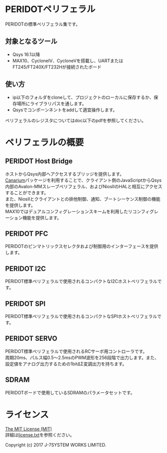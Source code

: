 PERIDOTペリフェラル
===================

PERIDOTの標準ペリフェラル集です。


対象となるツール
----------------

- Qsys 16.1以降
- MAX10、CycloneIV、CycloneVを搭載し、UARTまたはFT245/FT240X/FT232Hが接続されたボード


使い方
------

- ip以下のフォルダをcloneして、プロジェクトのローカルに保存するか、保存場所にライブラリパスを通します。
- Qsysでコンポーンネントをaddして適宜操作します。

ペリフェラルのレジスタについてはdoc以下のpdfを参照してください。


ペリフェラルの概要
==================

PERIDOT Host Bridge
-------------------

ホストからQsys内部へアクセスするブリッジを提供します。  
[Canarium](https://github.com/kimushu/canarium)パッケージを利用することで、クライアント側のJavaScriptからQsys内部のAvalon-MMスレーブペリフェラル、およびNiosIIのHALと相互にアクセスすることができます。  
また、NiosIIとクライアントとの排他制御、通知、ブートシーケンス制御の機能を提供します。  
MAX10ではデュアルコンフィグレーションスキームを利用したリコンフィグレーション機能を提供します。  

PERIDOT PFC
-----------

PERIDOTのピンマトリックスセレクタおよび制御用のインターフェースを提供します。  


PERIDOT I2C
-----------

PERIDOT標準ペリフェラルで使用されるコンパクトなI2Cホストペリフェラルです。  


PERIDOT SPI
-----------

PERIDOT標準ペリフェラルで使用されるコンパクトなSPIホストペリフェラルです。  


PERIDOT SERVO
-------------

PERIDOT標準ペリフェラルで使用されるRCサーボ用コントローラです。  
周期20ms、パルス幅0.5～2.5msのPWM波形を256段階で出力します。また、設定値をアナログ出力するための1bitΔΣ変調出力を持ちます。  


SDRAM
-----

PERIDOTボードで使用しているSDRAMのパラメータセットです。


ライセンス
=========

[The MIT License (MIT)](https://opensource.org/licenses/MIT)  
詳細は[license.txt](https://raw.githubusercontent.com/osafune/peridot_newgen/master/license.txt)を参照ください。  

Copyright (c) 2017 J-7SYSTEM WORKS LIMITED.
